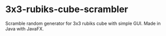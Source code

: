 # 3x3-rubiks-cube-scrambler
Scramble random generator for 3x3 rubiks cube with simple GUI. Made in Java with JavaFX.
